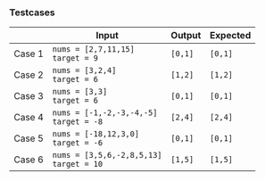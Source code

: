 ### Testcases
|        | Input                                        | Output  | Expected |
|--------|----------------------------------------------|---------|----------|
| Case 1 | `nums = [2,7,11,15]`<br/>`target = 9`        | `[0,1]` | `[0,1]`  |
| Case 2 | `nums = [3,2,4]`<br/>`target = 6`            | `[1,2]` | `[1,2]`  |
| Case 3 | `nums = [3,3]`<br/>`target = 6`              | `[0,1]` | `[0,1]`  |
| Case 4 | `nums = [-1,-2,-3,-4,-5]`<br/>`target = -8`  | `[2,4]` | `[2,4]`  |
| Case 5 | `nums = [-18,12,3,0]`<br/>`target = -6`      | `[0,1]` | `[0,1]`  |
| Case 6 | `nums = [3,5,6,-2,8,5,13]`<br/>`target = 10` | `[1,5]` | `[1,5]`  |
